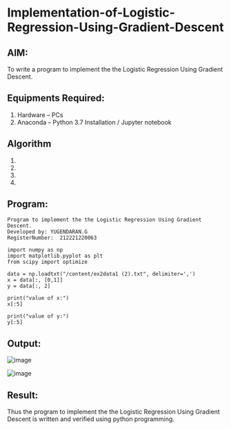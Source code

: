 # Implementation-of-Logistic-Regression-Using-Gradient-Descent

## AIM:
To write a program to implement the the Logistic Regression Using Gradient Descent.

## Equipments Required:
1. Hardware – PCs
2. Anaconda – Python 3.7 Installation / Jupyter notebook

## Algorithm
1. 
2. 
3. 
4. 

## Program:
```
Program to implement the the Logistic Regression Using Gradient Descent.
Developed by: YUGENDARAN.G
RegisterNumber:  212221220063

import numpy as np
import matplotlib.pyplot as plt
from scipy import optimize

data = np.loadtxt("/content/ex2data1 (2).txt", delimiter=',')
x = data[:, [0,1]]
y = data[:, 2]

print("value of x:")
x[:5]

print("value of y:")
y[:5]

```

## Output:
![image](https://user-images.githubusercontent.com/128135616/233029392-a8d136f0-4cfc-4f87-bb21-8ce4db5c853e.png)

![image](https://user-images.githubusercontent.com/128135616/233029725-0203b6e1-16a5-4812-b6ab-85a7411676f8.png)





## Result:
Thus the program to implement the the Logistic Regression Using Gradient Descent is written and verified using python programming.

